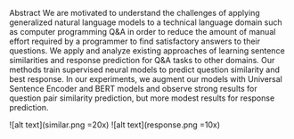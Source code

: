 Abstract
We are motivated to understand the challenges of applying generalized natural language models to a technical language domain such as computer programming Q&A in order to reduce the amount of manual effort required by a programmer to find satisfactory answers to their questions. We apply and analyze existing approaches of learning sentence similarities and response prediction for Q&A tasks to other domains. Our methods train supervised neural models to predict question similarity and best response. In our experiments, we augment our models with Universal Sentence Encoder and BERT models and observe strong results for question pair similarity prediction, but more modest results for response prediction.


![alt text](similar.png =20x)
![alt text](response.png =10x)
